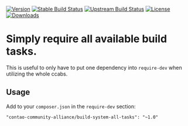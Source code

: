 [![Version](http://img.shields.io/packagist/v/contao-community-alliance/build-system-all-tasks.svg?style=flat-square)](https://packagist.org/packages/contao-community-alliance/build-system-all-tasks)
[![Stable Build Status](http://img.shields.io/travis/contao-community-alliance/build-system-all-tasks/master.svg?style=flat-square)](https://travis-ci.org/contao-community-alliance/build-system-all-tasks)
[![Upstream Build Status](http://img.shields.io/travis/contao-community-alliance/build-system-all-tasks/develop.svg?style=flat-square)](https://travis-ci.org/contao-community-alliance/build-system-all-tasks)
[![License](http://img.shields.io/packagist/l/contao-community-alliance/build-system-all-tasks.svg?style=flat-square)](https://github.com/contao-community-alliance/build-system-all-tasks/blob/master/LICENSE)
[![Downloads](http://img.shields.io/packagist/dt/contao-community-alliance/build-system-all-tasks.svg?style=flat-square)](https://packagist.org/packages/contao-community-alliance/build-system-all-tasks)

Simply require all available build tasks.
=========================================

This is useful to only have to put one dependency into `require-dev` when utilizing the whole ccabs.

Usage
-----

Add to your `composer.json` in the `require-dev` section:
```
"contao-community-alliance/build-system-all-tasks": "~1.0"
```
